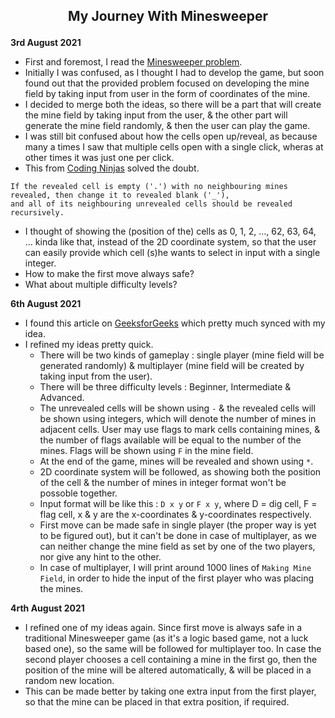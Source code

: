 ## <p align="center">My Journey With Minesweeper</p>



**3rd August 2021**
- First and foremost, I read the [Minesweeper problem](https://ankitkeshavdbg.github.io/MineSweeper/).
- Initially I was confused, as I thought I had to develop the game, but soon found out that the provided problem focused on developing the mine field by taking input from user in the form of coordinates of the mine.
- I decided to merge both the ideas, so there will be a part that will create the mine field by taking input from the user, & the other part will generate the mine field randomly, & then the user can play the game.
- I was still bit confused about how the cells open up/reveal, as because many a times I saw that multiple cells open with a single click, wheras at other times it was just one per click.
- This from [Coding Ninjas](https://www.codingninjas.com/codestudio/problems/minesweeper_1376421) solved the doubt. 
```
If the revealed cell is empty ('.') with no neighbouring mines revealed, then change it to revealed blank ('_'), 
and all of its neighbouring unrevealed cells should be revealed recursively.
```
- I thought of showing the (position of the) cells as 0, 1, 2, ..., 62, 63, 64, ... kinda like that, instead of the 2D coordinate system, so that the user can easily provide which cell (s)he wants to select in input with a single integer.
- How to make the first move always safe?
- What about multiple difficulty levels?

**6th August 2021**
- I found this article on [GeeksforGeeks](https://www.geeksforgeeks.org/cpp-implementation-minesweeper-game/) which pretty much synced with my idea.
- I refined my ideas pretty quick.
  - There will be two kinds of gameplay : single player (mine field will be generated randomly) & multiplayer (mine field will be created by taking input from the user).
  - There will be three difficulty levels : Beginner, Intermediate & Advanced.
  - The unrevealed cells will be shown using `-` & the revealed cells will be shown using integers, which will denote the number of mines in adjacent cells. User may use flags to mark cells containing mines, & the number of flags available will be equal to the number of the mines. Flags will be shown using `F` in the mine field.
  - At the end of the game, mines will be revealed and shown using `*`.
  - 2D coordinate system will be followed, as showing both the position of the cell & the number of mines in integer format won't be possoble together.
  - Input format will be like this : `D x y` or `F x y`, where D = dig cell, F = flag cell, x & y are the x-coordinates & y-coordinates respectively.
  - First move can be made safe in single player (the proper way is yet to be figured out), but it can't be done in case of multiplayer, as we can neither change the mine field as set by one of the two players, nor give any hint to the other.
  - In case of multiplayer, I will print around 1000 lines of `Making Mine Field`, in order to hide the input of the first player who was placing the mines.

**4rth August 2021**
- I refined one of my ideas again. Since first move is always safe in a traditional Minesweeper game (as it's a logic based game, not a luck based one), so the same will be followed for multiplayer too. In case the second player chooses a cell containing a mine in the first go, then the position of the mine will be altered automatically, & will be placed in a random new location.
- This can be made better by taking one extra input from the first player, so that the mine can be placed in that extra position, if required.
